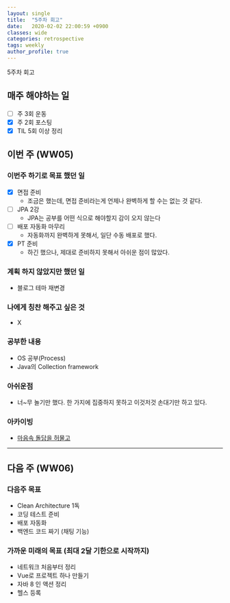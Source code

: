 ```yaml
---
layout: single
title:  "5주차 회고"
date:   2020-02-02 22:00:59 +0900
classes: wide
categories: retrospective
tags: weekly
author_profile: true
---
```


5주차 회고

## 매주 해야하는 일

- [ ] 주 3회 운동
- [x] 주 2회 포스팅
- [x] TIL 5회 이상 정리

## 이번 주 (WW05)

### 이번주 하기로 목표 했던 일

- [x] 면접 준비
  - 조금은 했는데, 면접 준비라는게 언제나 완벽하게 할 수는 없는 것 같다.
- [ ] JPA 2강
  - JPA는 공부를 어떤 식으로 해야할지 감이 오지 않는다
- [ ] 배포 자동화 마무리
  - 자동화까지 완벽하게 못해서, 일단 수동 배포로 했다.
- [x] PT 준비
  - 하긴 했으나, 제대로 준비하지 못해서 아쉬운 점이 많았다.

### 계획 하지 않았지만 했던 일

- 블로그 테마 재변경

### 나에게 칭찬 해주고 싶은 것

- X

### 공부한 내용

- OS 공부(Process)
- Java의 Collection framework

### 아쉬운점

- 너~무 놀기만 했다. 한 가지에 집중하지 못하고 이것저것 손대기만 하고 있다.

### 아카이빙

- [마음속 돌담을 허물고](https://brunch.co.kr/@kozzangnim/404)

---

## 다음 주 (WW06)

### 다음주 목표

- Clean Architecture 1독
- 코딩 테스트 준비
- 배포 자동화
- 백엔드 코드 짜기 (채팅 기능)

### 가까운 미래의 목표 (최대 2달 기한으로 시작까지)

- 네트워크 처음부터 정리
- Vue로 프로젝트 하나 만들기
- 자바 8 인 액션 정리
- 헬스 등록
